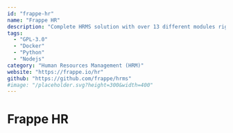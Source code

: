```yaml
---
id: "frappe-hr"
name: "Frappe HR"
description: "Complete HRMS solution with over 13 different modules right from employee management, onboarding, leaves, to payroll, taxation, and more."
tags:
  - "GPL-3.0"
  - "Docker"
  - "Python"
  - "Nodejs"
category: "Human Resources Management (HRM)"
website: "https://frappe.io/hr"
github: "https://github.com/frappe/hrms"
#image: "/placeholder.svg?height=300&width=400"
---
```


# Frappe HR
